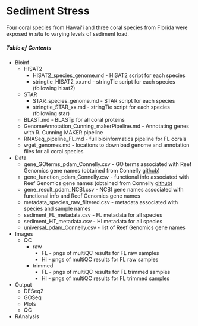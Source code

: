 # Sediment Stress

Four coral species from Hawai'i and three coral species from Florida were exposed _in situ_ to varying levels of sediment load.

##### Table of Contents

- Bioinf
	- HISAT2
		- HISAT2_species_genome.md - HISAT2 script for each species
		- stringtie_HISAT2_xx.md - stringTie script for each species (following hisat2)
	- STAR
		- STAR_species_genome.md - STAR script for each species
		- stringtie_STAR_xx.md - stringTie script for each species (following star)
	- BLAST.md - BLASTp for all coral proteins
	- GenomeAnnotation_Cunning_makerPipeline.md - Annotating genes with R. Cunning MAKER pipeline
	- RNASeq_pipeline_FL.md - full bioinformatics pipeline for FL corals
	- wget_genomes.md - locations to download genome and annotation files for all coral species
- Data
	- gene_GOterms_pdam_Connelly.csv - GO terms associated with Reef Genomics gene names (obtained from Connelly [github](https://github.com/michaeltconnelly/EAPSI_Pocillopora_LPS/blob/master/data/pdam_genome_genesGO.txt))
	- gene_function_pdam_Connelly.csv - functional info associated with Reef Genomics gene names (obtained from Connelly [github](https://github.com/michaeltconnelly/EAPSI_Pocillopora_LPS/blob/master/data/pdam_genome_IDInfo.gff))
	- gene_result_pdam_NCBI.csv - NCBI gene names associated with functional info and Reef Genomics gene names
	- metadata_species_raw_filtered.csv - metadata associated with species and sample names 
	- sediment_FL_metadata.csv - FL metadata for all species
	- sediment_HT_metadata.csv - HI metadata for all species 
	- universal_pdam_Connelly.csv - list of Reef Genomics gene names 
- Images
	- QC
		- raw
			- FL - pngs of multiQC results for FL raw samples 
			- HI - pngs of multiQC results for FL raw samples 
		- trimmed 
			- FL - pngs of multiQC results for FL trimmed samples 
			- HI - pngs of multiQC results for FL trimmed samples 
- Output
	- DESeq2
	- GOSeq
	- Plots
	- QC
- RAnalysis